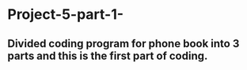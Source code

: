 # Project-5-part-1-
## Divided coding program for phone book into 3 parts and this is the first part of coding.

